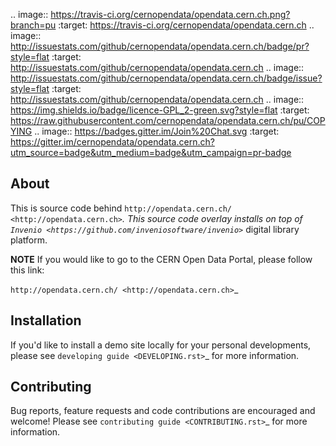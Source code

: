 .. image:: https://travis-ci.org/cernopendata/opendata.cern.ch.png?branch=pu
   :target: https://travis-ci.org/cernopendata/opendata.cern.ch
.. image:: http://issuestats.com/github/cernopendata/opendata.cern.ch/badge/pr?style=flat
   :target: http://issuestats.com/github/cernopendata/opendata.cern.ch
.. image:: http://issuestats.com/github/cernopendata/opendata.cern.ch/badge/issue?style=flat
   :target: http://issuestats.com/github/cernopendata/opendata.cern.ch
.. image:: https://img.shields.io/badge/licence-GPL_2-green.svg?style=flat
   :target: https://raw.githubusercontent.com/cernopendata/opendata.cern.ch/pu/COPYING
.. image:: https://badges.gitter.im/Join%20Chat.svg
   :target: https://gitter.im/cernopendata/opendata.cern.ch?utm_source=badge&utm_medium=badge&utm_campaign=pr-badge

About
-----

This is source code behind `http://opendata.cern.ch/
<http://opendata.cern.ch>`_.  This source code overlay installs on top
of `Invenio <https://github.com/inveniosoftware/invenio>`_ digital
library platform.

**NOTE** If you would like to go to the CERN Open Data Portal, please
follow this link:

   `http://opendata.cern.ch/ <http://opendata.cern.ch>`_

Installation
------------

If you'd like to install a demo site locally for your personal
developments, please see `developing guide <DEVELOPING.rst>`_ for more
information.

Contributing
------------

Bug reports, feature requests and code contributions are encouraged
and welcome!  Please see `contributing guide <CONTRIBUTING.rst>`_ for
more information.
